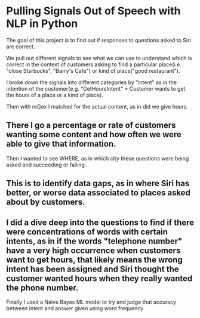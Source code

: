 # Pulling Signals Out of Speech with NLP in Python

The goal of this project is to find out if responses to questions asked to Siri are correct.  

We pull out different signals to see what we can use to understand which is correct in the context of customers asking to find a particular place(i.e. "close Starbucks", "Barry's Cafe") or kind of place("good restaurant").

I broke down the signals into different categories by "intent" as in the intention of the customer(e.g. "GetHoursIntent" = Customer wants to get the hours of a place or a kind of place).

Then with reGex I matched for the actual content, as in did we give hours.

There I go a percentage or rate of customers wanting some content and how often we were able to give that information.
-------
Then I wanted to see WHERE, as in which city these questions were being asked and succeeding or failing.

This is to identify data gaps, as in where Siri has better, or worse data associated to places asked about by customers.
-------
I did a dive deep into the questions to find if there were concentrations of words with certain intents, as in if the words "telephone number" have a very high occurrence when customers want to get hours, that likely means the wrong intent has been assigned and Siri thought the customer wanted hours when they really wanted the phone number.
------------
Finally I used a Naive Bayes ML model to try and judge that accuracy between intent and answer given using word frequency


